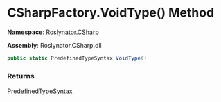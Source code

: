 # CSharpFactory\.VoidType\(\) Method

**Namespace**: [Roslynator.CSharp](../../README.md)

**Assembly**: Roslynator\.CSharp\.dll

```csharp
public static PredefinedTypeSyntax VoidType()
```

### Returns

[PredefinedTypeSyntax](https://docs.microsoft.com/en-us/dotnet/api/microsoft.codeanalysis.csharp.syntax.predefinedtypesyntax)

